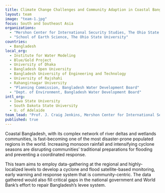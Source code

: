 ```yaml
---
title: Climate Change Challenges and Community Adaption in Coastal Bangladesh
layout: team
image: "team-1.jpg"
focus: South and Southeast Asia
organizations: 
  - "Mershon Center for International Security Studies, The Ohio State University"
  - "School of Earth Science, The Ohio State University"
countries: 
  - Bangladesh
local_org: 
  - Institute for Water Modeling
  - Blue/Gold Project
  - University of Dhaka
  - Bangladesh Open University
  - Bangladesh University of Engineering and Technology
  - University of Rajshahi
  - Rahangirnagar University
  - "Planning Commission, Bangladesh Water Development Board"
  - "Dept. of Environment, Bangladesh Water Development Board"
intl_org: 
  - Iowa State University
  - South Dakota State University
  - U. of Adelaide
team_lead: "Prof. J. Craig Jenkins, Mershon Center for International Security, Ohio State University, USA"
published: true
---
```


Coastal Bangladesh, with its complex network of river deltas and wetlands communities, is fast-becoming one of the most disaster-prone populated regions in the world. Increasing monsoon rainfall and intensifying cyclone seasons are disrupting communities’ traditional preparations for flooding and preventing a coordinated response. 

This team aims to employ data-gathering at the regional and highly-localized levels to develop a cyclone and flood satellite-based monitoring, early warning and response system that is community-centric. The data gathered would also fill critical gaps in the national government and World Bank’s effort to repair Bangladesh’s levee system.